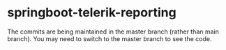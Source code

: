 # springboot-telerik-reporting

The commits are being maintained in the master branch (rather than main branch). You may need to switch to the master branch to see the code.

